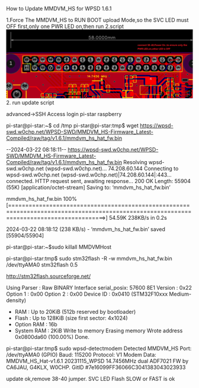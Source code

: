 How to Update MMDVM_HS for WPSD 1.6.1

1.Force The MMDVM_HS to RUN BOOT upload Mode,so the SVC LED must OFF first,only one PWR LED on,then run 2.script
<img src="/assets/images/SVC_OFF.png">
2. run update script

advanced->SSH Access
login pi-star raspberry


pi-star@pi-star:~$ cd /tmp
pi-star@pi-star:tmp$ wget https://wpsd-swd.w0chp.net/WPSD-SWD/MMDVM_HS-Firmware_Latest-Compiled/raw/tag/v1.6.1/mmdvm_hs_hat_fw.bin

--2024-03-22 08:18:11--  https://wpsd-swd.w0chp.net/WPSD-SWD/MMDVM_HS-Firmware_Latest-Compiled/raw/tag/v1.6.1/mmdvm_hs_hat_fw.bin
Resolving wpsd-swd.w0chp.net (wpsd-swd.w0chp.net)... 74.208.60.144
Connecting to wpsd-swd.w0chp.net (wpsd-swd.w0chp.net)|74.208.60.144|:443... connected.
HTTP request sent, awaiting response... 200 OK
Length: 55904 (55K) [application/octet-stream]
Saving to: ‘mmdvm_hs_hat_fw.bin’

mmdvm_hs_hat_fw.bin                                    100%[========================================================================================================================================>]  54.59K   238KB/s    in 0.2s

2024-03-22 08:18:12 (238 KB/s) - ‘mmdvm_hs_hat_fw.bin’ saved [55904/55904]

pi-star@pi-star:~$sudo killall MMDVMHost

pi-star@pi-star:tmp$ sudo stm32flash -R -w mmdvm_hs_hat_fw.bin /dev/ttyAMA0
stm32flash 0.5

http://stm32flash.sourceforge.net/

Using Parser : Raw BINARY
Interface serial_posix: 57600 8E1
Version      : 0x22
Option 1     : 0x00
Option 2     : 0x00
Device ID    : 0x0410 (STM32F10xxx Medium-density)
- RAM        : Up to 20KiB  (512b reserved by bootloader)
- Flash      : Up to 128KiB (size first sector: 4x1024)
- Option RAM : 16b
- System RAM : 2KiB
Write to memory
Erasing memory
Wrote address 0x0800da60 (100.00%) Done.

pi-star@pi-star:tmp$ sudo wpsd-detectmodem
Detected MMDVM_HS Port: /dev/ttyAMA0 (GPIO) Baud: 115200 Protocol: V1
         Modem Data: MMDVM_HS_Hat-v1.6.1 20231115_WPSD 14.7456MHz dual ADF7021 FW by CA6JAU, G4KLX, W0CHP. GitID #7e16099FF36066C3041383043023933

update ok,remove 38-40 jumper.
SVC LED Flash SLOW or FAST is ok
 
